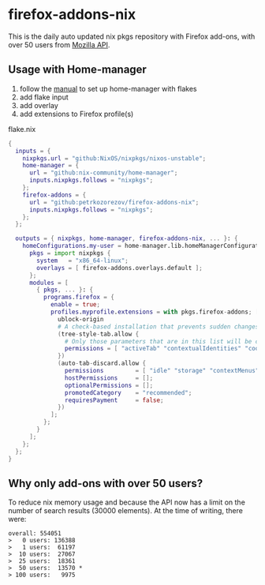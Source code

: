 # firefox-addons-nix

This is the daily auto updated nix pkgs repository with Firefox add-ons, with over 50 users from [Mozilla API](https://mozilla.github.io/addons-server/topics/api/overview.html).


## Usage with Home-manager

1. follow the [manual](https://nix-community.github.io/home-manager/index.xhtml#ch-nix-flakes) to set up home-manager with flakes
1. add flake input
1. add overlay
1. add extensions to Firefox profile(s)

flake.nix
```nix
{
  inputs = {
    nixpkgs.url = "github:NixOS/nixpkgs/nixos-unstable";
    home-manager = {
      url = "github:nix-community/home-manager";
      inputs.nixpkgs.follows = "nixpkgs";
    };
    firefox-addons = {
      url = "github:petrkozorezov/firefox-addons-nix";
      inputs.nixpkgs.follows = "nixpkgs";
    };
  };

  outputs = { nixpkgs, home-manager, firefox-addons-nix, ... }: {
    homeConfigurations.my-user = home-manager.lib.homeManagerConfiguration {
      pkgs = import nixpkgs {
        system   = "x86_64-linux";
        overlays = [ firefox-addons.overlays.default ];
      };
      modules = [
        { pkgs, ... }: {
          programs.firefox = {
            enable = true;
            profiles.myprofile.extensions = with pkgs.firefox-addons; [
              ublock-origin
              # A check-based installation that prevents sudden changes to add-on permissions and other params.
              (tree-style-tab.allow {
                # Only those parameters that are in this list will be checked.
                permissions = [ "activeTab" "contextualIdentities" "cookies" "menus" "menus.overrideContext" "notifications" "search" "sessions" "storage" "tabs" "theme" ];
              })
              (auto-tab-discard.allow {
                permissions         = [ "idle" "storage" "contextMenus" "notifications" "alarms" "*://*/*" "<all_urls>" ];
                hostPermissions     = [];
                optionalPermissions = [];
                promotedCategory    = "recommended";
                requiresPayment     = false;
              })
            ];
          };
        }
      ];
    };
  };
}
```

## Why only add-ons with over 50 users?

To reduce nix memory usage and because the API now has a limit on the number of search results (30000 elements).
At the time of writing, there were:

```
overall: 554051
>   0 users: 136388
>   1 users:  61197
>  10 users:  27067
>  25 users:  18361
>  50 users:  13570 *
> 100 users:   9975
```
